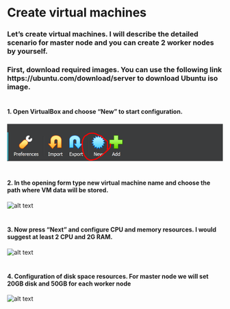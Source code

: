 <h1>Create virtual machines</h1>
<h3>Let’s create virtual machines. I will describe the detailed scenario for master node and you can create 2 worker nodes by yourself.</h3>
<h3>First, download required images. You can use the following link https://ubuntu.com/download/server to download Ubuntu iso image. </h3>

# <h4>1. Open VirtualBox and choose “New” to start configuration.</h4> 
![alt text](images/Screenshot_5.png)

# <h4>2. In the opening form type new virtual machine name and choose the path where VM data will be stored.</h4>
![alt text](https://miro.medium.com/v2/resize:fit:1100/format:webp/1*4yVAZIBs007OLj1Oi1D87w.png)

# <h4>3. Now press “Next” and configure CPU and memory resources. I would suggest at least 2 CPU and 2G RAM.</h4>
![alt text](https://miro.medium.com/v2/resize:fit:1100/format:webp/1*TxYlqk-WA7g2ZL8L7ZRirw.png)

# <h4>4. Configuration of disk space resources. For master node we will set 20GB disk and 50GB for each worker node </h4>
![alt text](https://miro.medium.com/v2/resize:fit:1100/format:webp/1*1bv5-NQ0ciH96LftH1bEsA.png)

